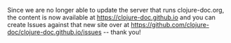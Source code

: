 Since we are no longer able to update the server that runs clojure-doc.org, the content
is now available at https://clojure-doc.github.io and you can create Issues against that
new site over at https://github.com/clojure-doc/clojure-doc.github.io/issues -- thank you!
